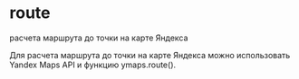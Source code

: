 # route
расчета маршрута до точки на карте Яндекса

Для расчета маршрута до точки на карте Яндекса можно использовать Yandex Maps API и функцию ymaps.route().
